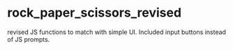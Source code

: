 # rock_paper_scissors_revised

revised JS functions to match with simple UI. Included input buttons instead of JS prompts.
